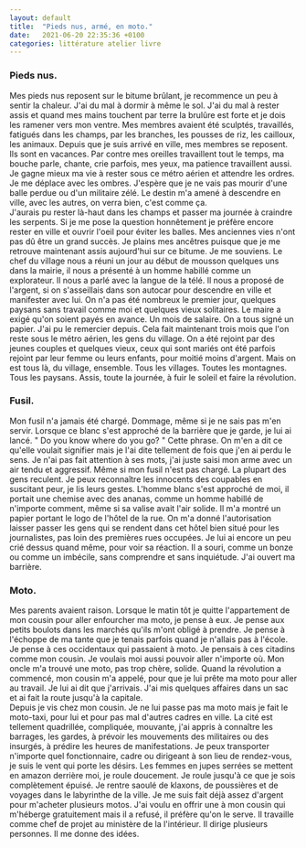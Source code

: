 ```yaml
---
layout: default
title:  "Pieds nus, armé, en moto."
date:   2021-06-20 22:35:36 +0100
categories: littérature atelier livre
---
```


### Pieds nus.  
Mes pieds nus reposent sur le bitume brûlant, je recommence un peu à sentir la chaleur. J'ai du mal à dormir à même le sol. J'ai du mal à rester assis et quand mes mains touchent par terre la brulûre est forte et je dois les ramener vers mon ventre. Mes membres avaient été sculptés, travaillés, fatigués dans les champs, par les branches, les pousses de riz, les cailloux, les animaux. Depuis que je suis arrivé en ville, mes membres se reposent. Ils sont en vacances. Par contre mes oreilles travaillent tout le temps, ma bouche parle, chante, crie parfois, mes yeux, ma patience travaillent aussi. Je gagne mieux ma vie à rester sous ce métro aérien et attendre les ordres. Je me déplace avec les ombres. J'espère que je ne vais pas mourir d'une balle perdue ou d'un militaire zélé. Le destin m'a amené à descendre en ville, avec les autres, on verra bien, c'est comme ça.  
J'aurais pu rester là-haut dans les champs et passer ma journée à craindre les serpents. Si je me pose la question honnêtement je préfère encore rester en ville et ouvrir l'oeil pour éviter les balles. Mes anciennes vies n'ont pas dû être un grand succès. Je plains mes ancêtres puisque que je me retrouve maintenant assis aujourd'hui sur ce bitume. Je me souviens. Le chef du village nous a réuni un jour au début de mousson quelques uns dans la mairie, il nous a présenté à un homme habillé comme un explorateur. Il nous a parlé avec la langue de la télé. Il nous a proposé de l'argent, si on s'asseillais dans son autocar pour descendre en ville et manifester avec lui. On n'a pas été nombreux le premier jour, quelques paysans sans travail comme moi et quelques vieux solitaires. Le maire a exigé qu'on soient payés en avance. Un mois de salaire. On a tous signé un papier. J'ai pu le remercier depuis. Cela fait maintenant trois mois que l'on reste sous le métro aérien, les gens du village. On a été rejoint par des jeunes couples et quelques vieux, ceux qui sont mariés ont été parfois rejoint par leur femme ou leurs enfants, pour moitié moins d'argent. Mais on est tous là, du village, ensemble. Tous les villages. Toutes les montagnes. Tous les paysans. Assis, toute la journée, à fuir le soleil et faire la révolution.

### Fusil.  
Mon fusil n'a jamais été chargé. Dommage, même si je ne sais pas m'en servir. Lorsque ce blanc s'est approché de la barrière que je garde, je lui ai lancé. " Do you know where do you go? " Cette phrase. On m'en a dit ce qu'elle voulait signifier mais je l'ai dite tellement de fois que j'en ai perdu le sens. Je n'ai pas fait attention à ses mots, j'ai juste saisi mon arme avec un air tendu et aggressif. Même si mon fusil n'est pas chargé. La plupart des gens reculent. Je peux reconnaître les innocents des coupables en suscitant peur, je lis leurs gestes. L'homme blanc s'est approché de moi, il portait une chemise avec des ananas, comme un homme habillé de n'importe comment, même si sa valise avait l'air solide. Il m'a montré un papier portant le logo de l'hôtel de la rue. On m'a donné l'autorisation laisser passer les gens qui se rendent dans cet hôtel bien situé pour les journalistes, pas loin des premières rues occupées. Je lui ai encore un peu crié dessus quand même, pour voir sa réaction. Il a souri, comme un bonze ou comme un imbécile, sans comprendre et sans inquiétude. J'ai ouvert ma barrière.

### Moto.  
Mes parents avaient raison. Lorsque le matin tôt je quitte l'appartement de mon cousin pour aller enfourcher ma moto, je pense à eux. Je pense aux petits boulots dans les marchés qu'ils m'ont obligé à prendre. Je pense à l'échoppe de ma tante que je tenais parfois quand je n'allais pas à l'école. Je pense à ces occidentaux qui passaient à moto. Je pensais à ces citadins comme mon cousin. Je voulais moi aussi pouvoir aller n'importe où. Mon oncle m'a trouvé une moto, pas trop chère, solide. Quand la révolution a commencé, mon cousin m'a appelé, pour que je lui prête ma moto pour aller au travail. Je lui ai dit que j'arrivais. J'ai mis quelques affaires dans un sac et ai fait la route jusqu'à la capitale.  
Depuis je vis chez mon cousin. Je ne lui passe pas ma moto mais je fait le moto-taxi, pour lui et pour pas mal d'autres cadres en ville. La cité est tellement quadrillée, compliquée, mouvante, j'ai appris à connaître les barrages, les gardes, à prévoir les mouvements des militaires ou des insurgés, à prédire les heures de manifestations. Je peux transporter n'importe quel fonctionnaire, cadre ou dirigeant à son lieu de rendez-vous, je suis le vent qui porte les désirs. Les femmes en jupes serrées se mettent en amazon derrière moi, je roule doucement. Je roule jusqu'à ce que je sois complètement épuisé. Je rentre saoulé de klaxons, de poussières et de voyages dans le labyrinthe de la ville. Je me suis fait déjà assez d'argent pour m'acheter plusieurs motos. J'ai voulu en offrir une à mon cousin qui m'héberge gratuitement mais il a refusé, il préfère qu'on le serve. Il travaille comme chef de projet au ministère de la l'intérieur. Il dirige plusieurs personnes. Il me donne des idées.


